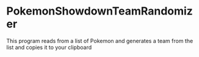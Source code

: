 # PokemonShowdownTeamRandomizer
This program reads from a list of Pokemon and generates a team from the list and copies it to your clipboard
